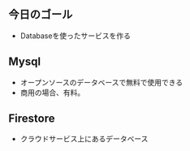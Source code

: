 ##  今日のゴール
- Databaseを使ったサービスを作る

## Mysql
- オープンソースのデータベースで無料で使用できる
- 商用の場合、有料。

## Firestore
- クラウドサービス上にあるデータベース
